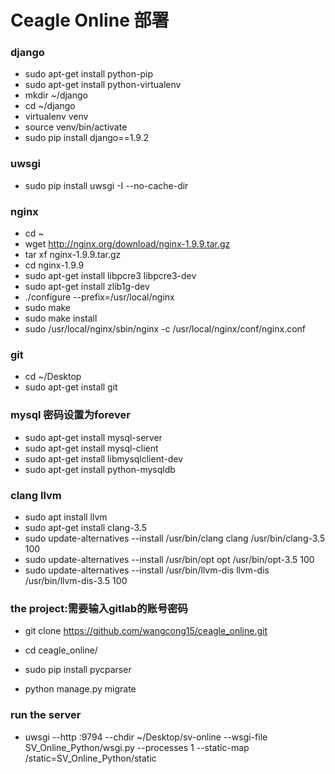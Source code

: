 # Ceagle Online 部署
### django
* sudo apt-get install python-pip
* sudo apt-get install python-virtualenv
* mkdir ~/django
* cd ~/django
* virtualenv venv
* source venv/bin/activate
* sudo pip install django==1.9.2

### uwsgi
* sudo pip install uwsgi -I --no-cache-dir

### nginx
* cd ~
* wget http://nginx.org/download/nginx-1.9.9.tar.gz
* tar xf nginx-1.9.9.tar.gz
* cd nginx-1.9.9
* sudo apt-get install libpcre3 libpcre3-dev
* sudo apt-get install zlib1g-dev
* ./configure --prefix=/usr/local/nginx
* sudo make
* sudo make install
* sudo /usr/local/nginx/sbin/nginx -c /usr/local/nginx/conf/nginx.conf

### git
* cd ~/Desktop
* sudo apt-get install git

### mysql 密码设置为forever
* sudo apt-get install mysql-server
* sudo apt-get install mysql-client
* sudo apt-get install libmysqlclient-dev
* sudo apt-get install python-mysqldb

### clang llvm
* sudo apt install llvm
* sudo apt-get install clang-3.5
* sudo update-alternatives --install /usr/bin/clang clang /usr/bin/clang-3.5 100
* sudo update-alternatives --install /usr/bin/opt opt /usr/bin/opt-3.5 100
* sudo update-alternatives --install /usr/bin/llvm-dis llvm-dis /usr/bin/llvm-dis-3.5 100

### the project:需要输入gitlab的账号密码
* git clone https://github.com/wangcong15/ceagle_online.git

* cd ceagle_online/
* sudo pip install pycparser
* python manage.py migrate

### run the server
* uwsgi --http :9794 --chdir ~/Desktop/sv-online --wsgi-file SV_Online_Python/wsgi.py --processes 1 --static-map /static=SV_Online_Python/static

